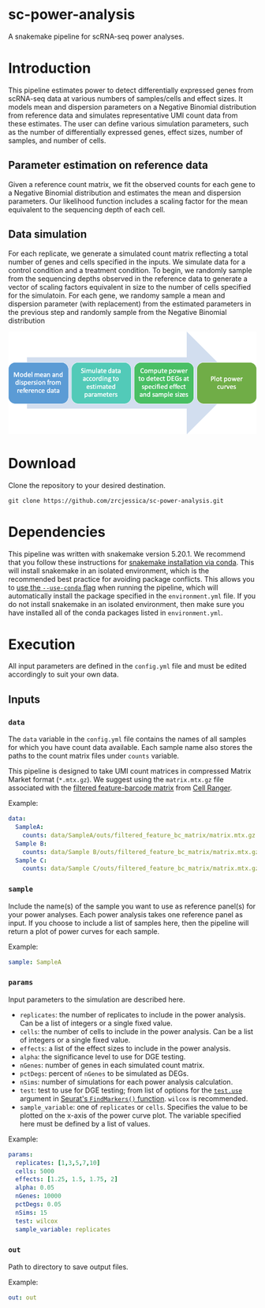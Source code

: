 # sc-power-analysis
A snakemake pipeline for scRNA-seq power analyses. 

# Introduction
This pipeline estimates power to detect differentially expressed genes from scRNA-seq data at various numbers of samples/cells and effect sizes. It models mean and dispersion parameters on a Negative Binomial distribution from reference data and simulates representative UMI count data from these estimates. The user can define various simulation parameters, such as the number of differentially expressed genes, effect sizes, number of samples, and number of cells. 

## Parameter estimation on reference data
Given a reference count matrix, we fit the observed counts for each gene to a Negative Binomial distribution and estimates the mean and dispersion parameters. Our likelihood function includes a scaling factor for the mean equivalent to the sequencing depth of each cell. 

## Data simulation
For each replicate, we generate a simulated count matrix reflecting a total number of genes and cells specified in the inputs. We simulate data for a control condition and a treatment condition. To begin, we randomly sample from the sequencing depths observed in the reference data to generate a vector of scaling factors equivalent in size to the number of cells specified for the simulatoin.
For each gene, we randomy sample a mean and dispersion parameter (with replacement) from the estimated parameters in the previous step and randomly sample from the Negative Binomial distribution 

![workflow](workflow.png)

# Download
Clone the repository to your desired destination.
```Shell
git clone https://github.com/zrcjessica/sc-power-analysis.git
```
# Dependencies
This pipeline was written with snakemake version 5.20.1. We recommend that you follow these instructions for [snakemake installation via conda](https://snakemake.readthedocs.io/en/stable/getting_started/installation.html#installation-via-conda). This will install snakemake in an isolated environment, which is the recommended best practice for avoiding package conflicts. This allows you to [use the `--use-conda` flag](https://snakemake.readthedocs.io/en/stable/snakefiles/deployment.html#integrated-package-management) when running the pipeline, which will automatically install the package specified in the `environment.yml` file. If you do not install snakemake in an isolated environment, then make sure you have installed all of the conda packages listed in `environment.yml`. 

# Execution

All input parameters are defined in the `config.yml` file and must be edited accordingly to suit your own data. 

## Inputs

### `data`
The `data` variable in the `config.yml` file contains the names of all samples for which you have count data available. Each sample name also stores the paths to the count matrix files under `counts` variable. 

This pipeline is designed to take UMI count matrices in compressed Matrix Market format (`*.mtx.gz`). We suggest using the `matrix.mtx.gz` file associated with the [filtered feature-barcode matrix](https://support.10xgenomics.com/single-cell-gene-expression/software/pipelines/latest/output/matrices) from [Cell Ranger](https://support.10xgenomics.com/single-cell-gene-expression/software/pipelines/latest/using/count).

Example:
```YAML
data:
  SampleA:
    counts: data/SampleA/outs/filtered_feature_bc_matrix/matrix.mtx.gz
  Sample B:
    counts: data/Sample B/outs/filtered_feature_bc_matrix/matrix.mtx.gz
  Sample C:
    counts: data/Sample C/outs/filtered_feature_bc_matrix/matrix.mtx.gz
```

### `sample`
Include the name(s) of the sample you want to use as reference panel(s) for your power analyses. Each power analysis takes one reference panel as input. If you choose to include a list of samples here, then the pipeline will return a plot of power curves for each sample. 

Example:
```YAML
sample: SampleA
```

### `params`
Input parameters to the simulation are described here. 
- `replicates`: the number of replicates to include in the power analysis. Can be a list of integers or a single fixed value.
- `cells`: the number of cells to include in the power analysis. Can be a list of integers or a single fixed value.
- `effects`: a list of the effect sizes to include in the power analysis. 
- `alpha`: the significance level to use for DGE testing.
- `nGenes`: number of genes in each simulated count matrix.
- `pctDegs`: percent of `nGenes` to be simulated as DEGs.
- `nSims`: number of simulations for each power analysis calculation.
- `test`: test to use for DGE testing; from list of options for the [`test.use`](https://www.rdocumentation.org/packages/Seurat/versions/3.1.4/topics/FindMarkers) argument in [Seurat's `FindMarkers()` function](https://satijalab.org/seurat/v3.0/de_vignette.html). `wilcox` is recommended.
- `sample_variable`: one of `replicates` or `cells`. Specifies the value to be plotted on the x-axis of the power curve plot. The variable specified here must be defined by a list of values.

Example:
```YAML
params:
  replicates: [1,3,5,7,10]
  cells: 5000
  effects: [1.25, 1.5, 1.75, 2]
  alpha: 0.05
  nGenes: 10000
  pctDegs: 0.05
  nSims: 15
  test: wilcox
  sample_variable: replicates
```

### `out`
Path to directory to save output files. 

Example:
```YAML
out: out
```
